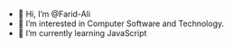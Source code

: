 - 👋 Hi, I’m @Farid-Ali
- 👀 I’m interested in Computer Software and Technology.
- 🌱 I’m currently learning JavaScript

<!---
Farid-Ali/Farid-Ali is a ✨ special ✨ repository because its `README.md` (this file) appears on your GitHub profile.
You can click the Preview link to take a look at your changes.
--->
